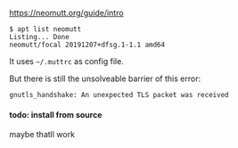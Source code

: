 https://neomutt.org/guide/intro

```
$ apt list neomutt
Listing... Done
neomutt/focal 20191207+dfsg.1-1.1 amd64
```

It uses `~/.muttrc` as config file.

But there is still the unsolveable barrier of this error:
```
gnutls_handshake: An unexpected TLS packet was received
```

#### todo: install from source

maybe thatll work
